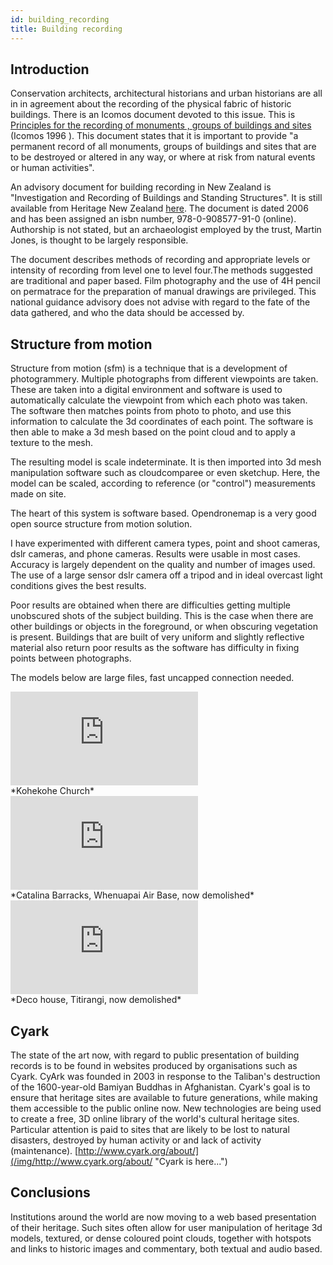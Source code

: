 ```yaml
---
id: building_recording
title: Building recording
---
```

## Introduction
Conservation architects, architectural historians and urban historians are all in in agreement about the recording of the physical fabric of historic buildings. There is an Icomos document devoted to this issue. This is [Principles for the recording of monuments , groups of buildings and sites](/img/https://www.icomos.org/charters/archives-e.pdf) (Icomos 1996 ). This document states that it is important to provide "a permanent record of all monuments, groups of buildings and sites that are to be destroyed or altered in any way, or where at risk from natural events or human activities".
 
An advisory document for building recording in New Zealand is "Investigation and Recording of Buildings and Standing Structures". It is still available from Heritage New Zealand [here](/img/http://www.heritage.org.nz/~/-/media/bd20738fc99e4f69bec8cec6395b251a.ashx). The document is dated 2006 and has been assigned an isbn number, 978-0-908577-91-0 (online). Authorship is not stated, but an archaeologist employed by the trust, Martin Jones, is thought to be largely responsible.

The document describes methods of recording and appropriate levels or intensity of recording from level one to level four.The methods suggested are traditional and paper based. Film photography and the use of 4H pencil on permatrace for the preparation of manual drawings are privileged. This national guidance advisory does not advise with regard to the fate of the data gathered, and who the data should be accessed by.

## Structure from motion
Structure from motion (sfm) is a technique that is a development of photogrammery. Multiple photographs from different viewpoints are taken. These are taken into a digital environment and software is used to automatically calculate the viewpoint from which each photo was taken. The software then matches points from photo to photo, and use this information to calculate the 3d coordinates of each point. The software is then able to make a 3d mesh based on the point cloud and to apply a texture to the mesh.

The resulting model is scale indeterminate. It is then imported into 3d mesh manipulation software such as cloudcomparee or even sketchup. Here, the model can be scaled, according to reference (or "control") measurements made on site. 

 The heart of this system is software based. Opendronemap is a very good open source structure from motion solution.

 I have experimented with different camera types, point and shoot cameras, dslr cameras, and phone cameras. Results were usable in most cases. Accuracy is largely dependent on the quality and number of images used. The use of a large sensor dslr camera off a tripod and in ideal overcast light conditions gives the best results.  

Poor results are obtained when there are difficulties getting multiple unobscured shots of the subject building. This is the case when there are other buildings or objects in the foreground, or when obscuring vegetation is present. Buildings that are built of very uniform and slightly reflective material also return poor results as the software has difficulty in fixing points between photographs.

The models below are large files, fast uncapped connection needed.

<div class="sketchfab-embed-wrapper"> <iframe title="Kohekohe Church" frameborder="0" allowfullscreen mozallowfullscreen="true" webkitallowfullscreen="true" allow="autoplay; fullscreen; xr-spatial-tracking" xr-spatial-tracking execution-while-out-of-viewport execution-while-not-rendered web-share src="https://sketchfab.com/models/eee29ce3211d4dcc9fd96e9d529e05c0/embed"> </iframe> </div>
*Kohekohe Church*

<div class="sketchfab-embed-wrapper"> <iframe title="Catalina Barracks" frameborder="0" allowfullscreen mozallowfullscreen="true" webkitallowfullscreen="true" allow="autoplay; fullscreen; xr-spatial-tracking" xr-spatial-tracking execution-while-out-of-viewport execution-while-not-rendered web-share src="https://sketchfab.com/models/677e05f6f3f7438db8977337b4b4a912/embed"> </iframe> </div>
*Catalina Barracks, Whenuapai Air Base, now demolished*

<div class="sketchfab-embed-wrapper"> <iframe title="Demolished deco house Titirangi" frameborder="0" allowfullscreen mozallowfullscreen="true" webkitallowfullscreen="true" allow="autoplay; fullscreen; xr-spatial-tracking" xr-spatial-tracking execution-while-out-of-viewport execution-while-not-rendered web-share src="https://sketchfab.com/models/da96d98130f64efc90b921052256c50f/embed"> </iframe> </div>
*Deco house, Titirangi, now demolished*

## Cyark

The state of the art now, with regard to public presentation of building records is to be found in websites produced by organisations such as Cyark.  CyArk was founded in 2003 in response to the Taliban's destruction of the 1600-year-old Bamiyan Buddhas in Afghanistan.  Cyark's goal is to ensure that heritage sites are available to future generations, while making them  accessible to the public online now.  New technologies are being used to create a free, 3D online library of the world's cultural heritage sites. Particular attention is paid to sites that are likely to be  lost to natural disasters, destroyed by human activity or and lack of activity (maintenance). 
[http://www.cyark.org/about/](/img/http://www.cyark.org/about/ "Cyark is here...")

## Conclusions
Institutions around the world are now moving to a web based presentation of their heritage. Such sites often allow for user manipulation of heritage 3d models, textured, or dense coloured point clouds, together with hotspots and links to historic images and commentary, both textual and audio based.

